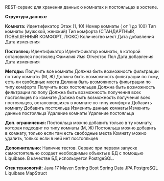 REST-сервис для хранения данных о комнатах и постояльцах в хостеле.

**Структура данных:**

**Комната:**
Идентификатор
Этаж (1, 10)
Номер комнаты ( от 1 до 100)
Тип комнаты (мужской, женский)
Тип комфорта (СТАНДАРТНЫЙ, ПОВЫШЕННЫЙ КОМФОРТ, ЛЮКС)
Количество мест
Дата добавления
Дата изменения

**Постоялец:**
Идентификатор
Идентификатор комнаты, в которой остановился постоялец
Фамилия
Имя
Отчество
Пол
Дата добавления
Дата изменения


**Методы:**
Получить все комнаты
Должна быть возможность фильтрации по типу комнаты (М, Ж)
Должна быть возможность фильтрации по тому, есть ли свободные места
Должна быть возможность фильтрации по типу комфорта
Получить всех постояльцев
Должна быть возможность фильтрации по полу
Должна быть возможность получения всех постояльцев по комнате
Должна быть возможность получения всех постояльцев, остановившихся в комнате по типу комфорта
Добавить комнату
Добавить постояльца
Изменить данные комнаты
Изменить данные постояльца
Удаление комнаты
Удаление постояльца

**Доп. ограничения:**
Постояльца можно добавить только в ту комнату, которая подходит по типу комнаты (М, Ж)
Постояльца можно добавить в комнату, только если там есть свободные места
Комнату можно удалить, только если в ней нет постояльцев

**Дополнительно:**
Наличие тестов. Сервис при первом запуске самостоятельно создает необходимые объекты в БД с помощью Liquibase. В качестве БД используется PostrgeSQL.

**Стек технологий:**
Java 17
Maven
Spring Boot
Spring Data JPA
PostgreSQL
Liquibase
MapStruct
